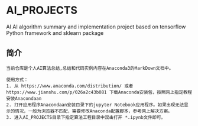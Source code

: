 # AI_PROJECTS
AI AI algorithm summary and implementation project based on  tensorflow Python framework  and sklearn package

## 简介

```
当前仓库是个人AI算法总结,总结和代码实例内容在Anaconda3的MarkDown文档中。

使用方式：
1. 从 https://www.anaconda.com/distribution/ 或者 https://www.jianshu.com/p/026a2c43b081 下载Anaconda安装包，按照网上指定教程安装Anacondaan
2. 打开应用程序Anacondaan安装目录下的jupyter Notebook应用程序。如果出现无法显示的情况，一般为浏览器不匹配，需要修改Anaconda配置脚本，参考网上解决方案。
3. 进入AI_PROJECTS目录下指定算法工程目录中双击打开 *.ipynb文件即可。
```
